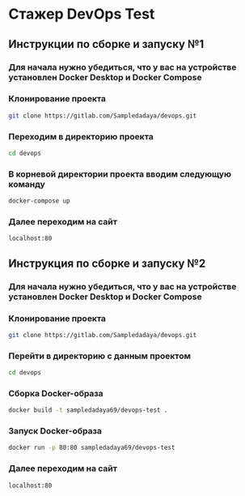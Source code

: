 # Стажер DevOps Test

## Инструкции по сборке и запуску №1

### Для начала нужно убедиться, что у вас на устройстве установлен Docker Desktop и Docker Compose

### Клонирование проекта

```bash
git clone https://gitlab.com/Sampledadaya/devops.git

```

### Переходим в директорию проекта

```bash
cd devops
```

### В корневой директории проекта вводим следующую команду

```bash
docker-compose up
```

### Далее переходим на сайт

```
localhost:80
```


## Инструкция по сборке и запуску №2

### Для начала нужно убедиться, что у вас на устройстве установлен Docker Desktop и Docker Compose

### Клонирование проекта

```bash
git clone https://gitlab.com/Sampledadaya/devops.git

```

### Перейти в директорию с данным проектом

```bash
cd devops
```

### Сборка Docker-образа

```bash
docker build -t sampledadaya69/devops-test .
```

### Запуск Docker-образа

```bash
docker run -p 80:80 sampledadaya69/devops-test
```

### Далее переходим на сайт

```
localhost:80
```
